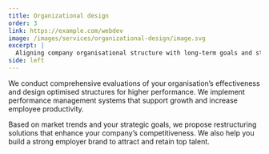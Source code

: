```yaml
---
title: Organizational design
order: 3
link: https://example.com/webdev
image: /images/services/organizational-design/image.svg
excerpt: |
  Aligning company organisational structure with long-term goals and strategies.
side: left
---
```

We conduct comprehensive evaluations of your organisation’s effectiveness and design optimised structures for higher performance. We implement performance management systems that support growth and increase employee productivity.

Based on market trends and your strategic goals, we propose restructuring solutions that enhance your company’s competitiveness. We also help you build a strong employer brand to attract and retain top talent.
